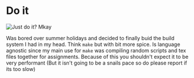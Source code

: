 # Do it

![Just do it? Mkay](https://media3.giphy.com/media/UqZ4imFIoljlr5O2sM/giphy.gif?cid=ecf05e476ep7oe79xztdvjrq8ae63lj4dxz57nnlhfa3jjyc&rid=giphy.gif&ct=g)

Was bored over summer holidays and decided to finally buid the build system I had in my head. Think `make` but with bit more spice.
Is language agnostic since my main use for `make` was compiling random scripts and tex files together for assignments. Because of this you
shouldn't expect it to be very performant (But it isn't going to be a snails pace so do please report if its too slow)


